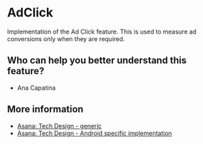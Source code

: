 # AdClick
Implementation of the Ad Click feature. This is used to measure ad conversions only when they are required.

## Who can help you better understand this feature?
- Ana Capatina

## More information
- [Asana: Tech Design - generic](https://app.asana.com/0/481882893211075/1202389492148020/f)
- [Asana: Tech Design - Android specific implementation](https://app.asana.com/0/481882893211075/1202378654573683/f)